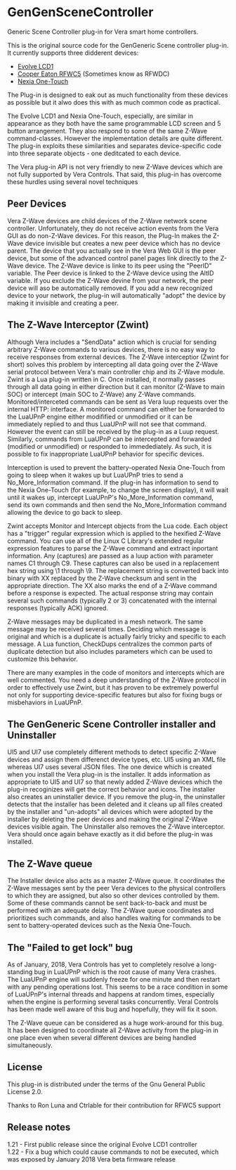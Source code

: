# GenGenSceneController
Generic Scene Controller plug-in for Vera smart home controllers.

This is the original source code for the GenGeneric Scene controller plug-in. It currently supports three didderent devices:
* [Evolve LCD1](http://www.evolvecontrols.com/wp-content/uploads/2016/05/Evolve-Controls-Scene-Controllers.pdf "Evolve LCD1 specification")
* [Cooper Eaton RFWC5](http://www.cooperindustries.com/content/public/en/wiring_devices/products/lighting_controls/aspire_rf_wireless/aspire_rf_5_button_scene_control_keypad_rfwdc_rfwc5.html "RFWC5 product page") (Sometimes know as RFWDC)
* [Nexia One-Touch](http://www.nexiahome.com/certified-products/nexia-one-touch "Nexia One-Touch product page")

The Plug-in is designed to eak out as much functionality from these devices as possible but it alwo does this with as much common code as practical.

The Evolve LCD1 and Nexia One-Touch, especially, are similar in appearance as they both have the same programmable LCD screen and 5 button arrangement. They also respond to some of the same Z-Wave command-classes. However the implementation details are quite different. The plug-in exploits these similarities and separates device-specific code into three separate objects - one deditcated to each device.

The Vera plug-in API is not very friendly to new Z-Wave devices which are not fully supported by Vera Controls. That said, this plug-in has overcome these hurdles using several novel techniques

## Peer Devices

Vera Z-Wave devices are child devices of the Z-Wave network scene controller. Unfortunately, they do not receive action events from the Vera GUI as do non-Z-Wave devices. For this reason, the Plug-In makes the Z-Wave device invisible but creates a new peer device which has no device parent. The device that you actually see in the Vera Web GUI is the peer device, but some of the advanced control panel pages link directly to the Z-Wave device. The Z-Wave device is linke to its peer using the "PeerID" variable. The Peer device is linked to the Z-Wave device using the AltID variable. If you exclude the Z-Wave devine from your network, the peer device will aso be automatically removed. If you add a new recognized device to your network, the plug-in will automatically "adopt" the device by making it invisible and creating a peer.

## The Z-Wave Interceptor (Zwint)

Although Vera includes a "SendData" action which is crucial for sending arbitrary Z-Wave commands to various devices, there is no easy way to receive responses from external devices. The Z-Wave interceptior (Zwint for short) solves this problem by intercepting all data going over the Z-Wave serial protocol between Vera's main controller chip and its Z-Wave module. Zwint is a Lua plug-in written in C. Once installed, it normally passes through all data going in either direction but it can monitor (Z-Wave to main SOC) or intercept (main SOC to Z-Wave) any Z-Wave commands. Monitored/interceted commands can be sent as Vera luup requests over the internal HTTP: interface. A monitored command can either be forwarded to the LuaUPnP engine either modifified or unmodified or it can be immediately replied to and thus LuaUPnP will not see that command. However the event can still be received by the plug-in as a Luup request. Similarly, commands from LuaUPnP can be intercepted and forwarded (modified or unmodified) or responded to immedediately. As such, it is possible to fix inappropriate LuaUPnP behavior for specific devices. 

Interception is used to prevent the battery-operated Nexia One-Touch from going to sleep when it wakes up but LuaUPnP tries to send a No_More_Information command. If the plug-in has information to send to the Nexia One-Touch (for example, to change the screen display), it will wait until it wakes up, intercept LuaUPnP's No_More_Information command, send its own commands and then send the No_More_Information command allowing the device to go back to sleep.

Zwint accepts Monitor and Intercept objects from the Lua code. Each object has a "trigger" regular expression which is applied to the hexified Z-Wave command. You can use all of the Linux C Library's extended regular expression features to parse the Z-Wave command and extract inportant information. Any (captures) are passed as a luup action with parameter names C1 through C9. These captures can also be used in a replacement hex string using \1 through \9. The replacement string is converted back into binary with XX replaced by the Z-Wave checksum and sent in the appropriate direction. The XX also marks the end of a Z-Wave command before a response is expected. The actual response string may contain several such commands (typically 2 or 3) concatenated with the internal responses (typically ACK) ignored.

Z-Wave messages may be duplicated in a mesh network. The same message may be received several times. Deciding which message is original and which is a duplicate is actually fairly tricky and specific to each message. A Lua function, CheckDups centralizes the common parts of duplicate detection but also includes parameters which can be used to customize this behavior.

There are many examples in the code of monitors and intercepts which are well commented. You need a deep understanding of the Z-Wave protocol in order to effectively use Zwint, but it has proven to be extremely powerful not only for supporting device-specific features but also for fixing bugs or misbehaviors in LuaUPnP.

## The GenGeneric Scene Controller installer and Uninstaller

UI5 and UI7 use completely different methods to detect specific Z-Wave devices and assign them differenct device types, etc. UI5 using an XML file whereas UI7 uses several JSON files. The one device which is created when you install the Vera plug-in is the installer. It adds information as appropriate to UI5 and UI7 so that newly added Z-Wave devices which the plug-in recoginizes will get the correct behavior and icons. The installer also creates an uninstaller device. If you remove the plug-in, the uninstaller detects that the installer has been deleted and it cleans up all files created by the installer and "un-adopts" all devices which were adopted by the installer by deleting the peer devices and making the original Z-Wave devices visible again. The Uninstaller also removes the Z-Wave interceptor. Vera should once again behave exactly as it did before the plug-in was installed.

## The Z-Wave queue

The Installer device also acts as a master Z-Wave queue. It coordinates the Z-Wave messages sent by the peer Vera devices to the physical controllers to which they are assigned, but also so other devices controlled by them. Some of these commands cannot be sent back-to-back and must be performed with an adequate delay. The Z-Wave queue coordinates and prioritizes such commands, and also handles waiting for commands to be sent to battery-operated devices such as the Nexia One-Touch.

## The "Failed to get lock" bug

As of January, 2018, Vera Controls has yet to completely resolve a long-standing bug in LuaUPnP which is the root cause of many Vera crashes. The LuaUPnP engine will suddenly freeze for one minute and then restart with any pending operations lost. This seems to be a race condition in some of LuaUPnP's internal threads and happens at random times, especially when the engine is performing several tasks concurrently. Veral Controls has been made well aware of this bug and hopefully, they will fix it soon.

The Z-Wave queue can be considered as a huge work-around for this bug. It has been designed to coordinate all Z-Wave activity from the plug-in in one place even when several different devices are being handled simultaneously.

## License

This plug-in is distributed under the terms of the Gnu General Public License 2.0.

Thanks to Ron Luna and Ctrlable for their contribution for RFWC5 support

## Release notes

1.21 - First public release since the original Evolve LCD1 controller  
1.22 - Fix a bug which could cause commands to not be executed, which was exposed by January 2018 Vera beta firmware release  
